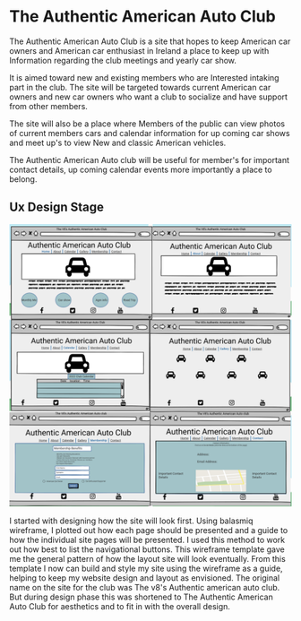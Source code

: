 # The Authentic American Auto Club

The Authentic American Auto Club is a site that hopes to keep American car owners and American car enthusiast in Ireland a place to keep up with Information regarding the club meetings and yearly car show.

It is aimed toward new and existing members who are Interested intaking part in the club. The site will be targeted towards current American car owners and new car owners who want a club to socialize and have support from other members.

The site will also be a place where Members of the public can view photos of current members cars and calendar information for up coming car shows and meet up's to view New and classic American vehicles.

The Authentic American Auto club will be useful for member's for important contact details, up coming calendar events more importantly a place to belong.


## Ux Design Stage

![Wireframe image](assets/media/auto-club-image.jpg)

I started with designing how the site will look first. Using balasmiq wireframe, I plotted out how each page should be presented and a guide to how the individual site pages will be presented. I used this method to work out how best to list the navigational buttons. This wireframe template gave me the general pattern of how the layout site will look eventually. From this template I now can build and style my site using the wireframe as a guide, helping to keep my website design and layout as envisioned. The original name on the site for the club was The v8's Authentic american auto club. But during design phase this was shortened to The Authentic American Auto Club for aesthetics and to fit in with the overall design.